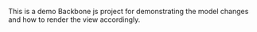 This is a demo Backbone js project for demonstrating the model changes and how to render the view accordingly.